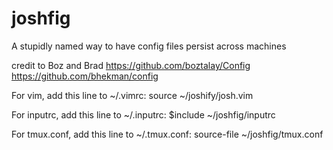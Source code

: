 # joshfig
A stupidly named way to have config files persist across machines

credit to Boz and Brad
https://github.com/boztalay/Config
https://github.com/bhekman/config

For vim, add this line to ~/.vimrc:
source ~/joshify/josh.vim

For inputrc, add this line to ~/.inputrc:
$include ~/joshfig/inputrc

For tmux.conf, add this line to ~/.tmux.conf:
source-file ~/joshfig/tmux.conf
